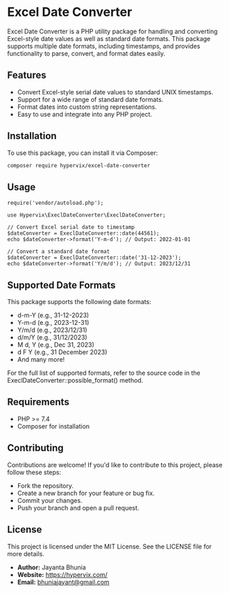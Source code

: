 # Excel Date Converter

Excel Date Converter is a PHP utility package for handling and converting Excel-style date values as well as standard date formats. This package supports multiple date formats, including timestamps, and provides functionality to parse, convert, and format dates easily.

## Features

- Convert Excel-style serial date values to standard UNIX timestamps.
- Support for a wide range of standard date formats.
- Format dates into custom string representations.
- Easy to use and integrate into any PHP project.

## Installation

To use this package, you can install it via Composer:

```bash
composer require hypervix/excel-date-converter
``` 

## Usage

```
require('vendor/autoload.php');

use Hypervix\ExeclDateConverter\ExeclDateConverter;

// Convert Excel serial date to timestamp
$dateConverter = ExeclDateConverter::date(44561);
echo $dateConverter->format('Y-m-d'); // Output: 2022-01-01

// Convert a standard date format
$dateConverter = ExeclDateConverter::date('31-12-2023');
echo $dateConverter->format('Y/m/d'); // Output: 2023/12/31

```

## Supported Date Formats

This package supports the following date formats:

- d-m-Y (e.g., 31-12-2023)
- Y-m-d (e.g., 2023-12-31)
- Y/m/d (e.g., 2023/12/31)
- d/m/Y (e.g., 31/12/2023)
- M d, Y (e.g., Dec 31, 2023)
- d F Y (e.g., 31 December 2023)
- And many more!



For the full list of supported formats, refer to the source code in the ExeclDateConverter::possible_format() method.

## Requirements

- PHP >= 7.4
- Composer for installation


## Contributing

Contributions are welcome! If you'd like to contribute to this project, please follow these steps:

- Fork the repository.
- Create a new branch for your feature or bug fix.
- Commit your changes.
- Push your branch and open a pull request.

## License

This project is licensed under the MIT License. See the LICENSE file for more details.

- **Author:**  Jayanta Bhunia
- **Website:** https://hypervix.com/
- **Email:** bhuniajayant@gmail.com




